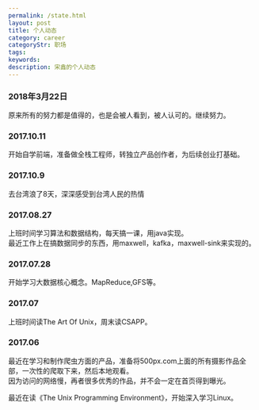 ```yaml
---
permalink: /state.html
layout: post
title: 个人动态
category: career
categoryStr: 职场 
tags: 
keywords: 
description: 宋鑫的个人动态
---
```


### 2018年3月22日
原来所有的努力都是值得的，也是会被人看到，被人认可的。继续努力。

### 2017.10.11
开始自学前端，准备做全栈工程师，转独立产品创作者，为后续创业打基础。

### 2017.10.9
去台湾浪了8天，深深感受到台湾人民的热情

### 2017.08.27
上班时间学习算法和数据结构，每天搞一课，用java实现。  
最近工作上在搞数据同步的东西，用maxwell，kafka，maxwell-sink来实现的。

### 2017.07.28
开始学习大数据核心概念。MapReduce,GFS等。

### 2017.07

上班时间读The Art Of Unix，周末读CSAPP。

### 2017.06

  最近在学习和制作爬虫方面的产品，准备将500px.com上面的所有摄影作品全部，一次性的爬取下来，然后本地观看。<br>
  因为访问的网络慢，再者很多优秀的作品，并不会一定在首页得到曝光。<br>
  
  最近在读《The Unix Programming Environment》，开始深入学习Linux。<br>
   
  


